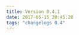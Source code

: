 ```yaml
---
title: Version 0.4.1
date: 2017-05-15 20:45:28 
tags: "changelogs 0.4"
---
```


<script src="https://gist.github.com/spinnaker-release/521b65f64e1451ecfeb34bcce8ba5a60.js"></script>
